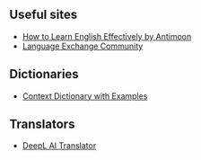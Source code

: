 ## Useful sites ##
* [How to Learn English Effectively by Antimoon](http://www.antimoon.com/)
* [Language Exchange Community](https://www.mylanguageexchange.com/)

## Dictionaries ##
* [Context Dictionary with Examples](https://www.vocabulary.com/dictionary/)

## Translators ##
* [DeepL AI Translator](https://www.deepl.com/)
